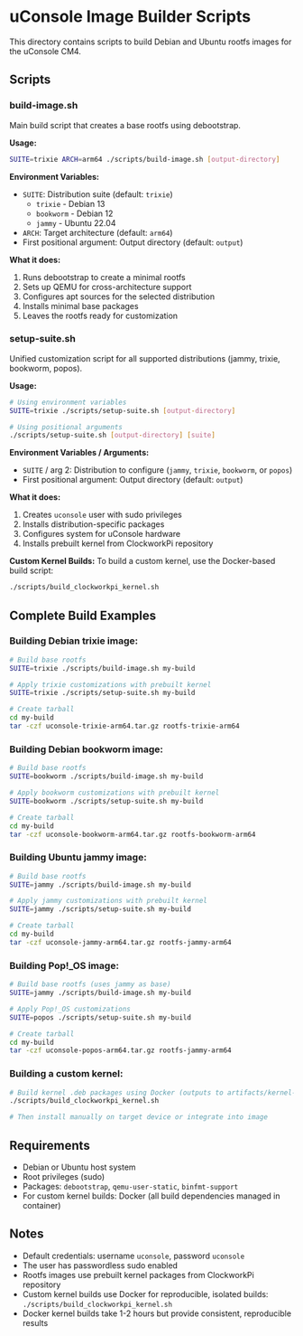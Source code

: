 # uConsole Image Builder Scripts

This directory contains scripts to build Debian and Ubuntu rootfs images for the uConsole CM4.

## Scripts

### build-image.sh

Main build script that creates a base rootfs using debootstrap.

**Usage:**
```bash
SUITE=trixie ARCH=arm64 ./scripts/build-image.sh [output-directory]
```

**Environment Variables:**
- `SUITE`: Distribution suite (default: `trixie`)
  - `trixie` - Debian 13
  - `bookworm` - Debian 12
  - `jammy` - Ubuntu 22.04
- `ARCH`: Target architecture (default: `arm64`)
- First positional argument: Output directory (default: `output`)

**What it does:**
1. Runs debootstrap to create a minimal rootfs
2. Sets up QEMU for cross-architecture support
3. Configures apt sources for the selected distribution
4. Installs minimal base packages
5. Leaves the rootfs ready for customization

### setup-suite.sh

Unified customization script for all supported distributions (jammy, trixie, bookworm, popos).

**Usage:**
```bash
# Using environment variables
SUITE=trixie ./scripts/setup-suite.sh [output-directory]

# Using positional arguments
./scripts/setup-suite.sh [output-directory] [suite]
```

**Environment Variables / Arguments:**
- `SUITE` / arg 2: Distribution to configure (`jammy`, `trixie`, `bookworm`, or `popos`)
- First positional argument: Output directory (default: `output`)

**What it does:**
1. Creates `uconsole` user with sudo privileges
2. Installs distribution-specific packages
3. Configures system for uConsole hardware
4. Installs prebuilt kernel from ClockworkPi repository

**Custom Kernel Builds:**
To build a custom kernel, use the Docker-based build script:
```bash
./scripts/build_clockworkpi_kernel.sh
```

## Complete Build Examples

### Building Debian trixie image:
```bash
# Build base rootfs
SUITE=trixie ./scripts/build-image.sh my-build

# Apply trixie customizations with prebuilt kernel
SUITE=trixie ./scripts/setup-suite.sh my-build

# Create tarball
cd my-build
tar -czf uconsole-trixie-arm64.tar.gz rootfs-trixie-arm64
```

### Building Debian bookworm image:
```bash
# Build base rootfs
SUITE=bookworm ./scripts/build-image.sh my-build

# Apply bookworm customizations with prebuilt kernel
SUITE=bookworm ./scripts/setup-suite.sh my-build

# Create tarball
cd my-build
tar -czf uconsole-bookworm-arm64.tar.gz rootfs-bookworm-arm64
```

### Building Ubuntu jammy image:
```bash
# Build base rootfs
SUITE=jammy ./scripts/build-image.sh my-build

# Apply jammy customizations with prebuilt kernel
SUITE=jammy ./scripts/setup-suite.sh my-build

# Create tarball
cd my-build
tar -czf uconsole-jammy-arm64.tar.gz rootfs-jammy-arm64
```

### Building Pop!_OS image:
```bash
# Build base rootfs (uses jammy as base)
SUITE=jammy ./scripts/build-image.sh my-build

# Apply Pop!_OS customizations
SUITE=popos ./scripts/setup-suite.sh my-build

# Create tarball
cd my-build
tar -czf uconsole-popos-arm64.tar.gz rootfs-jammy-arm64
```

### Building a custom kernel:
```bash
# Build kernel .deb packages using Docker (outputs to artifacts/kernel-debs/)
./scripts/build_clockworkpi_kernel.sh

# Then install manually on target device or integrate into image
```

## Requirements

- Debian or Ubuntu host system
- Root privileges (sudo)
- Packages: `debootstrap`, `qemu-user-static`, `binfmt-support`
- For custom kernel builds: Docker (all build dependencies managed in container)

## Notes

- Default credentials: username `uconsole`, password `uconsole`
- The user has passwordless sudo enabled
- Rootfs images use prebuilt kernel packages from ClockworkPi repository
- Custom kernel builds use Docker for reproducible, isolated builds: `./scripts/build_clockworkpi_kernel.sh`
- Docker kernel builds take 1-2 hours but provide consistent, reproducible results

